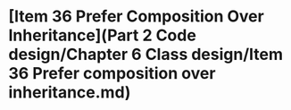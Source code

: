 # \[Item 36 Prefer Composition Over Inheritance]\(Part 2 Code design/Chapter 6 Class design/Item 36 Prefer composition over inheritance.md)

